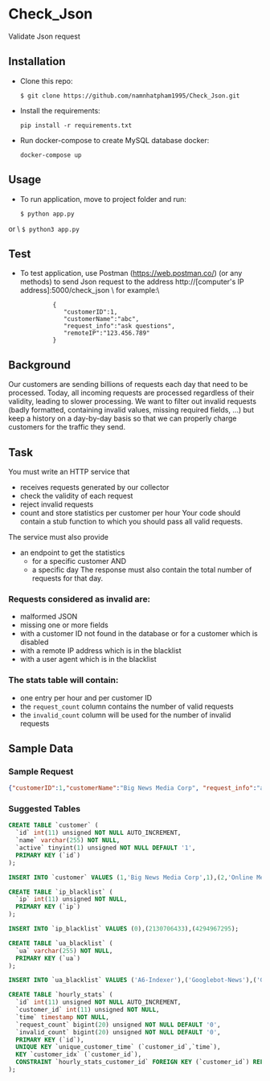 # Check_Json
 Validate Json request
## Installation

- Clone this repo:
	
	```
	$ git clone https://github.com/namnhatpham1995/Check_Json.git
	```

- Install the requirements:
	
	```
	pip install -r requirements.txt
	```
- Run docker-compose to create MySQL database docker:
	
	```
	docker-compose up
	```

## Usage
- To run application, move to project folder and run:
	
	```
	$ python app.py
	```
 or \\
 	```
	$ python3 app.py
	```
## Test
- To test application, use Postman (https://web.postman.co/) (or any methods) to send Json request to the address  http://[computer's IP address]:5000/check_json \\
for example:\\
	```
             {
                "customerID":1,
                "customerName":"abc",
                "request_info":"ask questions",
                "remoteIP":"123.456.789"
             }
	```
	
## Background
Our customers are sending billions of requests each day that need to be
processed. Today, all incoming requests are processed regardless of
their validity, leading to slower processing. We want to filter out
invalid requests (badly formatted, containing invalid values, missing
required fields, …) but keep a history on a day-by-day basis so that
we can properly charge customers for the traffic they send.

## Task
You must write an HTTP service that 
- receives requests generated by our collector
- check the validity of each request
- reject invalid requests
- count and store statistics per customer per hour
Your code should contain a stub function to which you should pass all valid requests.

The service must also provide
- an endpoint to get the statistics
  - for a specific customer 
  AND
  - a specific day
The response must also contain the total number of requests for that day.

### Requests considered as invalid are:
* malformed JSON
* missing one or more fields
* with a customer ID not found in the database or for a customer which is disabled
* with a remote IP address which is in the blacklist
* with a user agent which is in the blacklist

### The stats table will contain:
* one entry per hour and per customer ID
* the `request_count` column contains the number of valid requests
* the `invalid_count` column will be used for the number of invalid requests
## Sample Data

### Sample Request
```json
{"customerID":1,"customerName":"Big News Media Corp", "request_info":"ask question", "remoteIP":"123.234.56.78"}
```

### Suggested Tables

```sql
CREATE TABLE `customer` (
  `id` int(11) unsigned NOT NULL AUTO_INCREMENT,
  `name` varchar(255) NOT NULL,
  `active` tinyint(1) unsigned NOT NULL DEFAULT '1',
  PRIMARY KEY (`id`)
);
```
```sql
INSERT INTO `customer` VALUES (1,'Big News Media Corp',1),(2,'Online Mega Store',1),(3,'Nachoroo Delivery',0),(4,'Euro Telecom Group',1);
```
```sql
CREATE TABLE `ip_blacklist` (
  `ip` int(11) unsigned NOT NULL,
  PRIMARY KEY (`ip`)
);
```
```sql
INSERT INTO `ip_blacklist` VALUES (0),(2130706433),(4294967295);
```
```sql
CREATE TABLE `ua_blacklist` (
  `ua` varchar(255) NOT NULL,
  PRIMARY KEY (`ua`)
);
```
```sql
INSERT INTO `ua_blacklist` VALUES ('A6-Indexer'),('Googlebot-News'),('Googlebot');
```
```sql
CREATE TABLE `hourly_stats` (
  `id` int(11) unsigned NOT NULL AUTO_INCREMENT,
  `customer_id` int(11) unsigned NOT NULL,
  `time` timestamp NOT NULL,
  `request_count` bigint(20) unsigned NOT NULL DEFAULT '0',
  `invalid_count` bigint(20) unsigned NOT NULL DEFAULT '0',
  PRIMARY KEY (`id`),
  UNIQUE KEY `unique_customer_time` (`customer_id`,`time`),
  KEY `customer_idx` (`customer_id`),
  CONSTRAINT `hourly_stats_customer_id` FOREIGN KEY (`customer_id`) REFERENCES `customer` (`id`) ON DELETE CASCADE ON UPDATE NO ACTION
);
```
